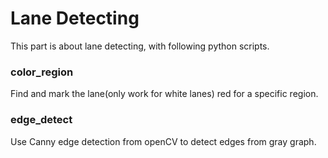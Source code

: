 # Lane Detecting

This part is about lane detecting, with following python scripts.

### color_region
Find and mark the lane(only work for white lanes) red for a specific region.

### edge_detect
Use Canny edge detection from openCV to detect edges from gray graph.